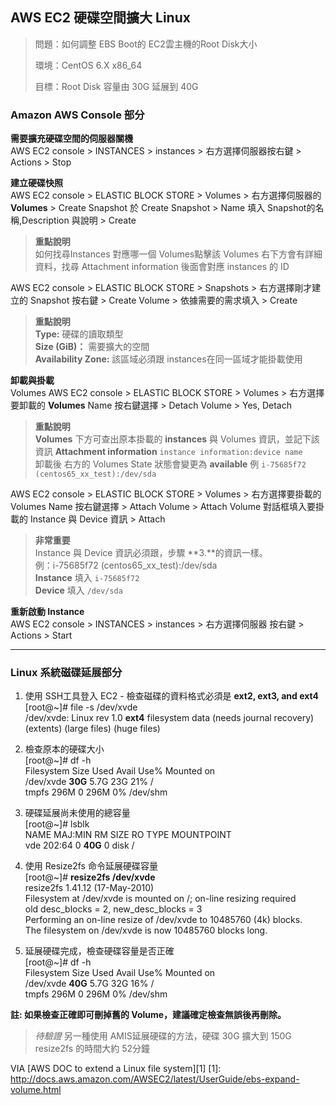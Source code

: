 ## AWS EC2 硬碟空間擴大 Linux ##

> 問題：如何調整 EBS Boot的 EC2雲主機的Root Disk大小
> 
> 環境：CentOS 6.X x86_64
> 
> 目標：Root Disk 容量由 30G 延展到 40G  

### Amazon AWS Console 部分

**需要擴充硬碟空間的伺服器關機**    
AWS EC2 console > INSTANCES > instances > 右方選擇伺服器按右鍵 > Actions > Stop  

**建立硬碟快照**  
AWS EC2 console > ELASTIC BLOCK STORE > Volumes > 右方選擇伺服器的 **Volumes** > Create Snapshot 於 Create Snapshot > Name 填入 Snapshot的名稱,Description 與說明 > Create  
    
> **重點說明**  
> 如何找尋Instances 對應哪一個 Volumes點擊該 Volumes 右下方會有詳細資料，找尋 Attachment information 後面會對應 instances 的 ID  

AWS EC2 console > ELASTIC BLOCK STORE > Snapshots > 右方選擇剛才建立的 Snapshot 按右鍵 > Create Volume > 依據需要的需求填入 > Create  

> **重點說明**  
> **Type:** 硬碟的讀取類型  
> **Size (GiB)：** 需要擴大的空間  
> **Availability Zone:** 該區域必須跟 instances在同一區域才能掛載使用  

**卸載與掛載**  
Volumes AWS EC2 console > ELASTIC BLOCK STORE > Volumes > 右方選擇要卸載的 **Volumes** Name 按右鍵選擇 > Detach Volume > Yes, Detach  
 
> **重點說明**  
**Volumes** 下方可查出原本掛載的 **instances** 與 Volumes 資訊，並記下該資訊 **Attachment information**  `instance information:device name`   
卸載後 右方的 Volumes State 狀態會變更為 **available**
例 `i-75685f72 (centos65_xx_test):/dev/sda`
    
AWS EC2 console > ELASTIC BLOCK STORE > Volumes > 右方選擇要掛載的 Volumes Name 按右鍵選擇 > Attach Volume > Attach Volume 對話框填入要掛載的 Instance 與 Device 資訊 > Attach    
   
> **非常重要**  
> Instance 與 Device 資訊必須跟，步驟 **3.**的資訊一樣。   
> 例：i-75685f72 (centos65_xx_test):/dev/sda  
> **Instance** 填入 `i-75685f72`  
> **Device** 填入 `/dev/sda`

**重新啟動 Instance**   
AWS EC2 console > INSTANCES > instances > 右方選擇伺服器 按右鍵 > Actions > Start  

----------


### Linux 系統磁碟延展部分

 1. 使用 SSH工具登入 EC2 - 檢查磁碟的資料格式必須是 **ext2, ext3, and ext4**   
    [root@~]# file -s /dev/xvde  
    /dev/xvde: Linux rev 1.0 **ext4** filesystem data (needs journal recovery) (extents) (large files) (huge files)  

 2. 檢查原本的硬碟大小  
    [root@~]# df -h  
    Filesystem Size Used Avail Use% Mounted on   
    /dev/xvde **30G** 5.7G 23G 21% /  
    tmpfs 296M 0  296M   0% /dev/shm  

 3. 硬碟延展尚未使用的總容量  
    [root@~]# lsblk  
    NAME MAJ:MIN RM SIZE RO TYPE MOUNTPOINT  
    vde 202:64   0  **40G**  0 disk /  

 4. 使用 Resize2fs 命令延展硬碟容量  
    [root@~]# **resize2fs /dev/xvde**    
    resize2fs 1.41.12 (17-May-2010)  
    Filesystem at /dev/xvde is mounted on /; on-line resizing required  
    old desc_blocks = 2, new_desc_blocks = 3  
    Performing an on-line resize of /dev/xvde to 10485760 (4k) blocks.  
    The filesystem on /dev/xvde is now 10485760 blocks long.  

 5. 延展硬碟完成，檢查硬碟容量是否正確  
    [root@~]# df -h  
    Filesystem  Size  Used Avail Use% Mounted on  
    /dev/xvde **40G**  5.7G   32G  16% /  
    tmpfs   296M 0  296M   0% /dev/shm  

**註: 如果檢查正確即可刪掉舊的 Volume，建議確定檢查無誤後再刪除。**

> *待驗證* 另一種使用 AMIS延展硬碟的方法，硬碟 30G 擴大到 150G resize2fs 的時間大約 52分鐘

VIA
[AWS DOC to extend a Linux file system][1]
[1]: http://docs.aws.amazon.com/AWSEC2/latest/UserGuide/ebs-expand-volume.html